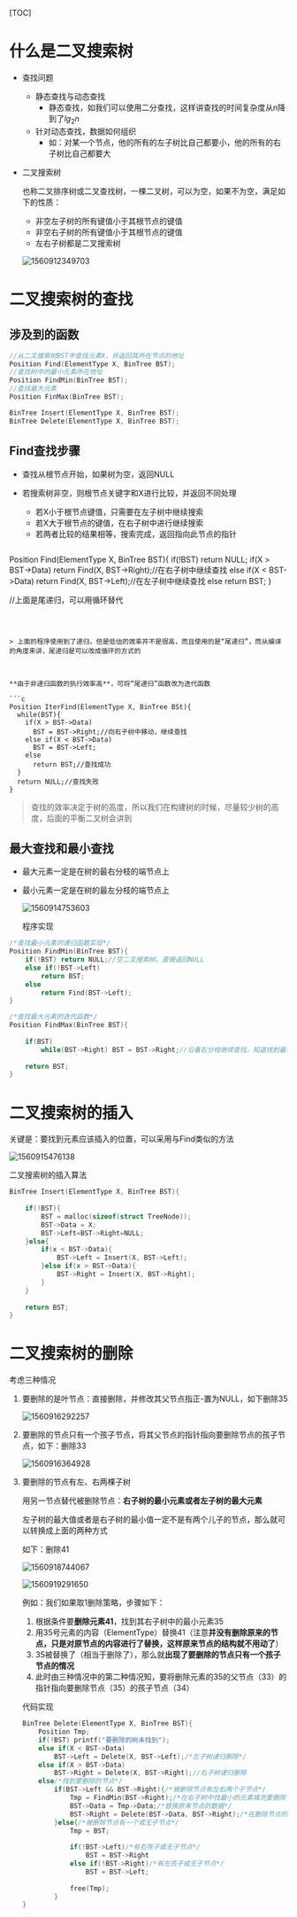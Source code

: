 [TOC]


# 什么是二叉搜索树

* 查找问题
  * 静态查找与动态查找
    * 静态查找，如我们可以使用二分查找，这样讲查找的时间复杂度从n降到了$lg_2n$
  * 针对动态查找，数据如何组织
    * 如：对某一个节点，他的所有的左子树比自己都要小，他的所有的右子树比自己都要大
  
* 二叉搜索树

  也称二叉排序树或二叉查找树，一棵二叉树，可以为空，如果不为空，满足如下的性质：

  * 非空左子树的所有键值小于其根节点的键值
  * 非空右子树的所有键值小于其根节点的键值
  * 左右子树都是二叉搜索树

  ![1560912349703](https://github.com/chenyansong1/note/blob/master/images/data_structure/1560912349703.png?raw=true)





# 二叉搜索树的查找

## 涉及到的函数

```c
//从二叉搜索树BST中查找元素X，并返回其所在节点的地址
Position Find(ElementType X, BinTree BST);
//查找树中的最小元素所在地址
Position FindMin(BinTree BST);
//查找最大元素
Position FinMax(BinTree BST);

BinTree Insert(ElementType X, BinTree BST);
BinTree Delete(ElementType X, BinTree BST);
```

## Find查找步骤

* 查找从根节点开始，如果树为空，返回NULL

* 若搜索树非空，则根节点关键字和X进行比较，并返回不同处理

  * 若X小于根节点键值，只需要在左子树中继续搜索
  * 若X大于根节点的键值，在右子树中进行继续搜索
  * 若两者比较的结果相等，搜索完成，返回指向此节点的指针

  ```c
Position Find(ElementType X, BinTree BST){
    if(!BST) return NULL;
  if(X > BST->Data)
      return Find(X, BST->Right);//在右子树中继续查找
  else if(X < BST->Data)
      return Find(X, BST->Left);//在左子树中继续查找
    else
      return BST;
  }
  
  //上面是尾递归，可以用循环替代
  ```
  
  
  
  > 上面的程序使用到了递归，但是低估的效率并不是很高，而且使用的是“尾递归”，而从编译的角度来讲，尾递归是可以改成循环的方式的
  
  
  
  **由于非递归函数的执行效率高**，可将“尾递归”函数改为迭代函数
  
  ```c
  Position IterFind(ElementType X, BinTree BSt){
    while(BST){
      if(X > BST->Data)
        BST = BST->Right;//向右子树中移动，继续查找
      else if(X < BST->Data)
        BST = BST->Left;
      else
        return BST;//查找成功
    }
    return NULL;//查找失败
  }
  ```
  
  > 查找的效率决定于树的高度，所以我们在构建树的时候，尽量较少树的高度，后面的平衡二叉树会讲到

  

  

## 最大查找和最小查找

* 最大元素一定是在树的最右分枝的端节点上

* 最小元素一定是在树的最左分枝的端节点上

  ![1560914753603](https://github.com/chenyansong1/note/blob/master/images/data_structure/1560914753603.png?raw=true)

  

  	程序实现

```c
/*查找最小元素的递归函数实现*/
Position FindMin(BinTree BST){
    if(!BST) return NULL;//空二叉搜索树，直接返回NULL
    else if(!BST->Left)
        return BST;
    else
        return Find(BST->Left);
}

/*查找最大元素的迭代函数*/
Position FindMax(BinTree BST){
    
    if(BST)
        while(BST->Right) BST = BST->Right;//沿着右分枝继续查找，知道找到最右叶子节点
    
    return BST;
}
```



#   二叉搜索树的插入

关键是：要找到元素应该插入的位置，可以采用与Find类似的方法

![1560915476138](https://github.com/chenyansong1/note/blob/master/images/data_structure/1560915476138.png?raw=true)



二叉搜索树的插入算法

```c
BinTree Insert(ElementType X, BinTree BST){
    
    if(!BST){
        BST = malloc(sizeof(struct TreeNode));
        BST->Data = X;
        BST->Left=BST->Right=NULL;
    }else{
        if(x < BST->Data){
            BST->Left = Insert(X, BST->Left);
        }else if(x > BST->Data){
            BST->Right = Insert(X, BST->Right);
        }
    }
    
    return BST;
}
```



# 二叉搜索树的删除

考虑三种情况

1. 要删除的是叶节点：直接删除，并修改其父节点指正-置为NULL，如下删除35

   ![1560916292257](https://github.com/chenyansong1/note/blob/master/images/data_structure/1560916292257.png?raw=true)

2. 要删除的节点只有一个孩子节点，将其父节点的指针指向要删除节点的孩子节点，如下：删除33

   ![1560916364928](https://github.com/chenyansong1/note/blob/master/images/data_structure/1560916364928.png?raw=true)

   

3. 要删除的节点有左、右两棵子树

   用另一节点替代被删除节点：**右子树的最小元素或者左子树的最大元素**

   左子树的最大值或者是右子树的最小值一定不是有两个儿子的节点，那么就可以转换成上面的两种方式

   如下：删除41

   ![1560918744067](https://github.com/chenyansong1/note/blob/master/images/data_structure/1560918744067.png?raw=true)

   ![1560919291650](https://github.com/chenyansong1/note/blob/master/images/data_structure/1560919291650.png?raw=true)

   例如：我们如果取1删除策略，步骤如下：

   1. 根据条件要**删除元素41**，找到其右子树中的最小元素35
   2. 用35号元素的内容（ElementType）替换41（注意**并没有删除原来的节点，只是对原节点的内容进行了替换，这样原来节点的结构就不用动了**）
   3. 35被替换了（相当于删除了），那么就**出现了要删除的节点只有一个孩子节点的情况**
   4. 此时由三种情况中的第二种情况知，要将删除元素的35的父节点（33）的指针指向要删除节点（35）的孩子节点（34）
   
   代码实现
   
   ```c
   BinTree Delete(ElementType X, BinTree BST){
       Position Tmp;
       if(!BST) printf("要删除的树未找到");
       else if(X < BST->Data)
           BST->Left = Delete(X, BST->Left);/*左子树递归删除*/
       else if(X > BST->Data)
           BST->Right = Delete(X, BST->Right);//右子树递归删除
       else/*找到要删除的节点*/
           if(BST->Left && BST->Right){/*被删除节点有左右两个子节点*/
               Tmp = FindMin(BST->Right);/*在右子树中找最小的元素填充要删除节点*/
               BST->Data = Tmp->Data;/*替换原来节点的数据*/
               BST->Right = Delete(BST->Data, BST->Right);/*在删除节点的右子树中删除最小元素*/
           }else{/*被删除节点有一个或无子节点*/
               Tmp = BST;
               
               if(!BST->Left)/*有右孩子或无子节点*/
                   BST = BST->Right
               else if(!BST->Right)/*有左孩子或无子节点*/
                   BST = BST->Left;
               
               free(Tmp);    
           }
   }
   ```
   

